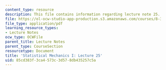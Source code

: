 ```yaml
---
content_type: resource
description: This file contains information regarding lecture note 25.
file: https://ol-ocw-studio-app-production.s3.amazonaws.com/courses/8-333-statistical-mechanics-i-statistical-mechanics-of-particles-fall-2013/85cd383f3ca4573c3d578db435257c5a_MIT8_333F13_Lec25.pdf
file_type: application/pdf
learning_resource_types:
- Lecture Notes
ocw_type: OCWFile
parent_title: Lecture Notes
parent_type: CourseSection
resourcetype: Document
title: 'Statistical Mechanics I: Lecture 25'
uid: 85cd383f-3ca4-573c-3d57-8db435257c5a
---
```

